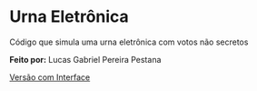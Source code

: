 # Urna Eletrônica
 Código que simula uma urna eletrônica com votos não secretos

 __Feito por:__ Lucas Gabriel Pereira Pestana
 
 [Versão com Interface](https://github.com/LucasGPestana/urna-eletronica-com-interface)
